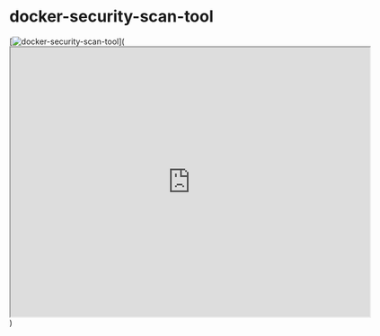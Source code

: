 # docker-security-scan-tool

[![docker-security-scan-tool](https://github.com/user-attachments/assets/1cdd05b1-d662-4544-aced-0079bf902fe9)](<iframe src="https://drive.google.com/file/d/11gekssch7ImGFZ5xmuuITmPRgMoD3bsv/preview" width="640" height="480" allow="autoplay"></iframe>)
